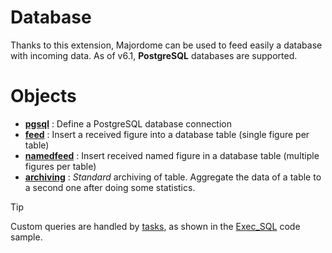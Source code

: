 Database
========

Thanks to this extension, Majordome can be used to feed easily a database with incoming data.
As of v6.1, **PostgreSQL** databases are supported.

# Objects

- **[pgsql](pgsql.md)** : Define a PostgreSQL database connection
- **[feed](feed.md)** : Insert a received figure into a database table (single figure per table)
- **[namedfeed](namedfeed.md)** : Insert received named figure in a database table (multiple figures per table)
- **[archiving](archiving.md)** : *Standard* archiving of table. Aggregate the data of a table to a second one after doing some statistics.

> [!Tip]
> Custom queries are handled by [tasks](../Task(lua).md), as shown in the [Exec_SQL](SamplesCode/Exec_SQL) code sample.
